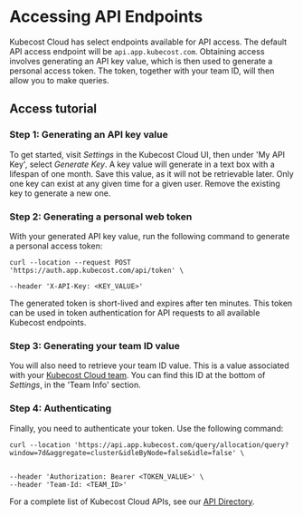 # Accessing API Endpoints

Kubecost Cloud has select endpoints available for API access. The default API access endpoint will be `api.app.kubecost.com`. Obtaining access involves generating an API key value, which is then used to generate a personal access token. The token, together with your team ID, will then allow you to make queries.


## Access tutorial

### Step 1: Generating an API key value

To get started, visit *Settings* in the Kubecost Cloud UI, then under 'My API Key', select *Generate Key*. A key value will generate in a text box with a lifespan of one month. Save this value, as it will not be retrievable later. Only one key can exist at any given time for a given user. Remove the existing key to generate a new one. 


### Step 2: Generating a personal web token

With your generated API key value, run the following command to generate a personal access token:

```
curl --location --request POST 'https://auth.app.kubecost.com/api/token' \

--header 'X-API-Key: <KEY_VALUE>'
```

The generated token is short-lived and expires after ten minutes. This token can be used in token authentication for API requests to all available Kubecost endpoints.

### Step 3: Generating your team ID value

You will also need to retrieve your team ID value. This is a value associated with your [Kubecost Cloud team](/installation-and-onboarding.md#managing-teams). You can find this ID at the bottom of *Settings*, in the 'Team Info' section.

### Step 4: Authenticating

Finally, you need to authenticate your token. Use the following command:

```
curl --location 'https://api.app.kubecost.com/query/allocation/query?window=7d&aggregate=cluster&idleByNode=false&idle=false' \


--header 'Authorization: Bearer <TOKEN_VALUE>' \
--header 'Team-Id: <TEAM_ID>'
```

For a complete list of Kubecost Cloud APIs, see our [API Directory](/apis/api-directory/api-directory.md).

